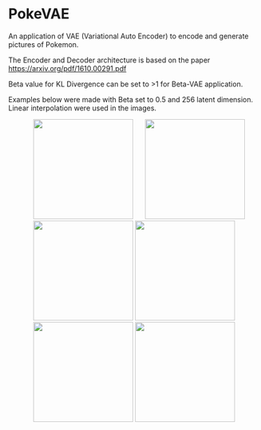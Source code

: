 # PokeVAE

An application of VAE (Variational Auto Encoder) to encode and generate pictures of Pokemon.

The Encoder and Decoder architecture is based on the paper https://arxiv.org/pdf/1610.00291.pdf

Beta value for KL Divergence can be set to >1 for Beta-VAE application.

Examples below were made with Beta set to 0.5 and 256 latent dimension. Linear interpolation were used in the images.

<p pad="10" align="center"> 
<img src="https://github.com/keniMawson/PokeVAE/blob/master/interpolate/gif/_generate_animation.gif" width="200" height="200" hspace="20"/>
<img src="https://github.com/keniMawson/PokeVAE/blob/master/interpolate/gif/2_generate_animation.gif" width="200" height="200"/> 
<img src="https://github.com/keniMawson/PokeVAE/blob/master/interpolate/gif/3_generate_animation.gif" width="200" height="200"/> 
<img src="https://github.com/keniMawson/PokeVAE/blob/master/interpolate/gif/4_generate_animation.gif" width="200" height="200"/> 
<img src="https://github.com/keniMawson/PokeVAE/blob/master/interpolate/gif/5_generate_animation.gif" width="200" height="200"/>
<img src="https://github.com/keniMawson/PokeVAE/blob/master/interpolate/gif/6_generate_animation.gif" width="200" height="200"/>
</p>
